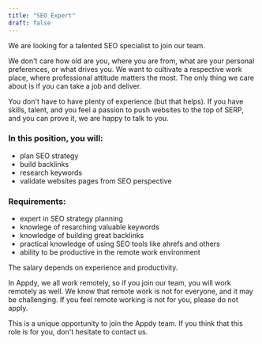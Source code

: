 ```yaml
---
title: "SEO Expert"
draft: false
---
```


We are looking for a talented SEO specialist to join our team.

We don't care how old are you, where you are from, what are your personal preferences, or what drives you. We want to cultivate a respective work place, where professional attitude matters the most. The only thing we care about is if you can take a job and deliver.

You don't have to have plenty of experience (but that helps). If you have skills, talent, and you feel a passion to push websites to the top of SERP, and you can prove it, we are happy to talk to you.

### In this position, you will:

- plan SEO strategy
- build backlinks
- research keywords
- validate websites pages from SEO perspective

### Requirements:

- expert in SEO strategy planning
- knowlege of resarching valuable keywords
- knowledge of building great backlinks
- practical knowledge of using SEO tools like ahrefs and others
- ability to be productive in the remote work environment

The salary depends on experience and productivity.

In Appdy, we all work remotely, so if you join our team, you will work remotely as well. We know that remote work is not for everyone, and it may be challenging. If you feel remote working is not for you, please do not apply.

This is a unique opportunity to join the Appdy team. If you think that this role is for you, don't hesitate to contact us.